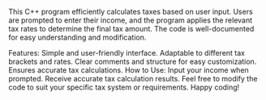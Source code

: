 This C++ program efficiently calculates taxes based on user input. Users are prompted to enter their income, and the program applies the relevant tax rates to determine the final tax amount. The code is well-documented for easy understanding and modification.

Features:
Simple and user-friendly interface.
Adaptable to different tax brackets and rates.
Clear comments and structure for easy customization.
Ensures accurate tax calculations.
How to Use:
Input your income when prompted.
Receive accurate tax calculation results.
Feel free to modify the code to suit your specific tax system or requirements. Happy coding!

